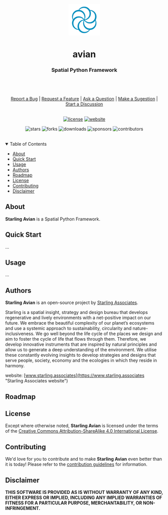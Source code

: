 <header>
<p align="center">
    <img src=".github/images/starling_avian_logo.png" width="20%" height="20%" alt="Starling Avian Logo">
</p>
<h1 align='center' style='border-bottom: none;'>avian</h1>
<h3 align='center'>Spatial Python Framework</h3>
</header>

<br/>

<div align="center">
  <a href="https://github.com/starling-cloud/avian/issues/new?assignees=&labels=Needs%3A+Triage+%3Amag%3A%2Ctype%3Abug-suspected&template=bug_report.yml">Report a Bug</a>
  |
  <a href="https://github.com/starling-cloud/avian/issues/new?assignees=&labels=Needs%3A+Triage+%3Amag%3A%2Ctype%3Afeature-request%2CHelp+wanted+%F0%9F%AA%A7&template=feature_request.yml">Request a Feature</a>
  |
  <a href="https://github.com/starling-cloud/avian/issues/new?assignees=&labels=Needs%3A+Triage+%3Amag%3A%2Ctype%3Aquestion&template=question.yml">Ask a Question</a>
  |
  <a href="https://github.com/starling-cloud/avian/issues/new?assignees=&labels=Needs%3A+Triage+%3Amag%3A%2Ctype%3Aenhancement&template=suggestion.yml">Make a Sugestion</a>
  |
  <a href="https://github.com/starling-cloud/avian/discussions">Start a Discussion</a>
</div>

<br/>

<div align="center">

[![license](https://img.shields.io/github/license/starling-cloud/avian?color=green&label=license&style=flat-square)](LICENSE.md)
[![website](https://img.shields.io/website?color=blue&down_color=red&down_message=offline&label=website&style=flat-square&up_color=green&up_message=online&url=https%3A%2F%2Fwww.starling.associates)](https://www.starling.associates)

![stars](https://img.shields.io/github/stars/starling-cloud/avian?color=blue&label=stars&style=flat-square)
![forks](https://img.shields.io/github/forks/starling-cloud/avian?color=blue&label=forks&style=flat-square)
![downloads](https://img.shields.io/github/downloads/starling-cloud/avian/total?color=blue&label=downloads&style=flat-square)
![sponsors](https://img.shields.io/github/sponsors/starling-cloud?color=blue&label=sponsors&style=flat-square)
![contributors](https://img.shields.io/github/contributors/starling-cloud/avian?color=blue&label=contributors&style=flat-square)

</div>

<br/>

<details open="open">
<summary>Table of Contents</summary>

- [About](#about)
- [Quick Start](#quick-start)
- [Usage](#usage)
- [Authors](#authors)
- [Roadmap](#roadmap)
- [License](#license)
- [Contributing](#contributing)
- [Disclaimer](#disclaimer)

</details>


## About


**Starling Avian** is a Spatial Python Framework.



## Quick Start

...


## Usage

...



## Authors

**Starling Avian** is an open-source project by [Starling Associates](https://www.starling.associates "Starling Associates website").

Starling is a spatial insight, strategy and design bureau that develops regenerative and lively environments with a net-positive impact on our future. We embrace the beautiful complexity of our planet’s ecosystems and use a systemic approach to sustainability, circularity and nature-inclusiveness. We go well beyond the life cycle of the places we design and aim to foster the cycle of life that flows through them. Therefore, we develop innovative instruments that are inspired by natural principles and allow us to generate a deep understanding of the environment. We utilise these constantly evolving insights to develop strategies and designs that serve people, society, economy and the ecologies in which they reside in harmony.

website: [www.starling.associates](https://www.starling.associates "Starling Associates website")


## Roadmap


## License

Except where otherwise noted, **Starling Avian** is licensed under the terms of the [Creative Commons Attribution-ShareAlike 4.0 International License](https://creativecommons.org/licenses/by-sa/4.0/ "Creative Commons Attribution-ShareAlike 4.0 International License").


## Contributing

We'd love for you to contribute and to make **Starling Avian** even better than it is today!
Please refer to the [contribution guidelines](CONTRIBUTING.md) for information.


## Disclaimer

**THIS SOFTWARE IS PROVIDED AS IS WITHOUT WARRANTY OF ANY KIND, EITHER EXPRESS OR IMPLIED, INCLUDING ANY IMPLIED WARRANTIES OF FITNESS FOR A PARTICULAR PURPOSE, MERCHANTABILITY, OR NON-INFRINGEMENT.**
